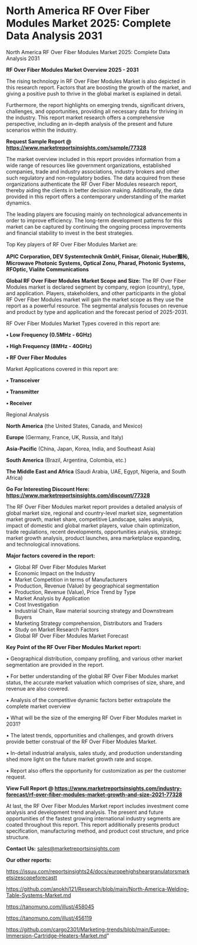 # North America RF Over Fiber Modules Market 2025: Complete Data Analysis 2031
North America RF Over Fiber Modules Market 2025: Complete Data Analysis 2031

<Strong> RF Over Fiber Modules Market Overview 2025 - 2031</strong>

The rising technology in RF Over Fiber Modules Market is also depicted in this research report. Factors that are boosting the growth of the market, and giving a positive push to thrive in the global market is explained in detail.

Furthermore, the report highlights on emerging trends, significant drivers, challenges, and opportunities, providing all necessary data for thriving in the industry. This report market research offers a comprehensive perspective, including an in-depth analysis of the present and future scenarios within the industry.

<strong>Request Sample Report @ <a href=https://www.marketreportsinsights.com/sample/77328>https://www.marketreportsinsights.com/sample/77328</a></strong>

The market overview included in this report provides information from a wide range of resources like government organizations, established companies, trade and industry associations, industry brokers and other such regulatory and non-regulatory bodies. The data acquired from these organizations authenticate the RF Over Fiber Modules research report, thereby aiding the clients in better decision making. Additionally, the data provided in this report offers a contemporary understanding of the market dynamics.

The leading players are focusing mainly on technological advancements in order to improve efficiency. The long-term development patterns for this market can be captured by continuing the ongoing process improvements and financial stability to invest in the best strategies.

Top Key players of RF Over Fiber Modules Market are:

<strong>APIC Corporation, DEV Systemtechnik GmbH, Finisar, Glenair, Huber䫨杺, Microwave Photonic Systems, Optical Zonu, Pharad, Photonic Systems, RFOptic, Vialite Communications</strong>

<strong><b>Global RF Over Fiber Modules Market Scope and Size:</b></strong>
The RF Over Fiber Modules market is declared segment by company, region (country), type, and application. Players, stakeholders, and other participants in the global RF Over Fiber Modules market will gain the market scope as they use the report as a powerful resource. The segmental analysis focuses on revenue and product by type and application and the forecast period of 2025-2031.

RF Over Fiber Modules Market Types covered in this report are:

<strong>• Low Frequency (0.5MHz - 6GHz)

• High Frequency (8MHz - 40GHz)

• RF Over Fiber Modules</strong>

Market Applications covered in this report are:

<strong>• Transceiver

• Transmitter

• Receiver</strong> 

Regional Analysis

<strong>North America</strong> (the United States, Canada, and Mexico)

<strong>Europe</strong> (Germany, France, UK, Russia, and Italy)

<strong>Asia-Pacific</strong> (China, Japan, Korea, India, and Southeast Asia)

<strong>South America</strong> (Brazil, Argentina, Colombia, etc.)

<strong>The Middle East and Africa</strong> (Saudi Arabia, UAE, Egypt, Nigeria, and South Africa)

<strong>Go For Interesting Discount Here: <a href=https://www.marketreportsinsights.com/discount/77328>https://www.marketreportsinsights.com/discount/77328</a></strong>

The RF Over Fiber Modules market report provides a detailed analysis of global market size, regional and country-level market size, segmentation market growth, market share, competitive Landscape, sales analysis, impact of domestic and global market players, value chain optimization, trade regulations, recent developments, opportunities analysis, strategic market growth analysis, product launches, area marketplace expanding, and technological innovations.

<strong><b>Major factors covered in the report:</b></strong>
<ul>
  <li>Global RF Over Fiber Modules Market </li>
  <li>Economic Impact on the Industry</li>
  <li>Market Competition in terms of Manufacturers</li>
  <li>Production, Revenue (Value) by geographical segmentation</li>
  <li>Production, Revenue (Value), Price Trend by Type</li>
  <li>Market Analysis by Application</li>
  <li>Cost Investigation</li>
  <li>Industrial Chain, Raw material sourcing strategy and Downstream Buyers</li>
  <li>Marketing Strategy comprehension, Distributors and Traders</li>
  <li>Study on Market Research Factors</li>
  <li>Global RF Over Fiber Modules Market Forecast</li>
</ul>

<strong><b>Key Point of the RF Over Fiber Modules Market report:</b></strong>

• Geographical distribution, company profiling, and various other market segmentation are provided in the report.

• For better understanding of the global RF Over Fiber Modules market status, the accurate market valuation which comprises of size, share, and revenue are also covered.

• Analysis of the competitive dynamic factors better extrapolate the complete market overview

• What will be the size of the emerging RF Over Fiber Modules market in 2031?

• The latest trends, opportunities and challenges, and growth drivers provide better construal of the RF Over Fiber Modules Market.

• In-detail industrial analysis, sales study, and production understanding shed more light on the future market growth rate and scope.

• Report also offers the opportunity for customization as per the customer request.

<strong><b>View Full Report @ <a href=https://www.marketreportsinsights.com/industry-forecast/rf-over-fiber-modules-market-growth-and-size-2021-77328>https://www.marketreportsinsights.com/industry-forecast/rf-over-fiber-modules-market-growth-and-size-2021-77328</a></b></strong>


At last, the RF Over Fiber Modules Market report includes investment come analysis and development trend analysis. The present and future opportunities of the fastest growing international industry segments are coated throughout this report. This report additionally presents product specification, manufacturing method, and product cost structure, and price structure.

<strong>Contact Us:</strong>
sales@marketreportsinsights.com

<strong>Our other reports:</strong>

<a href=https://issuu.com/reportsinsights24/docs/europehighsheargranulatorsmarketsizescopeforecastt>https://issuu.com/reportsinsights24/docs/europehighsheargranulatorsmarketsizescopeforecastt</a>

<a href=https://github.com/anokhi121/Research/blob/main/North-America-Welding-Table-Systems-Market.md>https://github.com/anokhi121/Research/blob/main/North-America-Welding-Table-Systems-Market.md</a>

<a href=https://tanomuno.com/illust/458045>https://tanomuno.com/illust/458045</a>

<a href=https://tanomuno.com/illust/456119>https://tanomuno.com/illust/456119</a>

<a href=https://github.com/cargo2301/Marketing-trends/blob/main/Europe-Immersion-Cartridge-Heaters-Market.md>https://github.com/cargo2301/Marketing-trends/blob/main/Europe-Immersion-Cartridge-Heaters-Market.md</a>"
